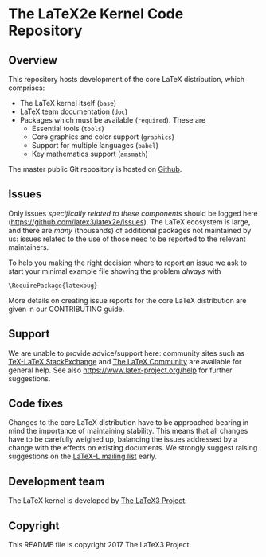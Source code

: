 # The LaTeX2e Kernel Code Repository

## Overview

This repository hosts development of the core LaTeX distribution, which
comprises:

- The LaTeX kernel itself (`base`)
- LaTeX team documentation (`doc`)
- Packages which must be available (`required`). These are
  - Essential tools (`tools`)
  - Core graphics and color support (`graphics`)
  - Support for multiple languages (`babel`)
  - Key mathematics support (`amsmath`)

The master public Git repository is hosted on
[Github](https://github.com/latex3/latex2e).

## Issues

Only issues *specifically related to these components* should be logged here
(https://github.com/latex3/latex2e/issues). The LaTeX ecosystem is large, and
there are *many* (thousands) of additional packages not maintained by us:
issues related to the use of those need to be reported to the relevant
maintainers.

To help you making the right decision where to report an issue we ask to start
your minimal example file showing the problem *always* with

    \RequirePackage{latexbug}

More details on creating issue reports for the core LaTeX distribution
are given in our CONTRIBUTING guide.

## Support

We are unable to provide advice/support here: community sites such as
[TeX-LaTeX StackExchange](http://tex.stackexchange.com) and [The LaTeX
Community](http://latex-community.org) are available for general help. See also
https://www.latex-project.org/help for further suggestions.

## Code fixes

Changes to the core LaTeX distribution have to be approached bearing in mind
the importance of maintaining stability. This means that all changes have to be
carefully weighed up, balancing the issues addressed by a change with
the effects on existing documents. We strongly suggest raising suggestions on
the [LaTeX-L mailing
list](https://listserv.uni-heidelberg.de/cgi-bin/wa?A0=latex-l) early.

## Development team

The LaTeX kernel is developed by [The LaTeX3 Project](https://latex-project.org).

## Copyright

This README file is copyright 2017 The LaTeX3 Project.
